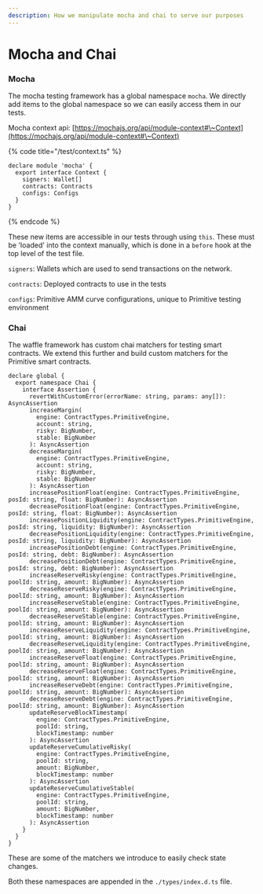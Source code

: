 ```yaml
---
description: How we manipulate mocha and chai to serve our purposes
---
```


# Mocha and Chai

### Mocha

The mocha testing framework has a global namespace `mocha`. We directly add items to the global namespace so we can easily access them in our tests.

Mocha context api: [https://mochajs.org/api/module-context#\~Context](https://mochajs.org/api/module-context#\~Context)

{% code title="/test/context.ts" %}
```
declare module 'mocha' {
  export interface Context {
    signers: Wallet[]
    contracts: Contracts
    configs: Configs
  }
}
```
{% endcode %}

These new items are accessible in our tests through using `this`. These must be 'loaded' into the context manually, which is done in a `before` hook at the top level of the test file.

`signers`: Wallets which are used to send transactions on the network.

`contracts`: Deployed contracts to use in the tests

`configs`: Primitive AMM curve configurations, unique to Primitive testing environment



### Chai

The waffle framework has custom chai matchers for testing smart contracts. We extend this further and build custom matchers for the Primitive smart contracts.

```
declare global {
  export namespace Chai {
    interface Assertion {
      revertWithCustomError(errorName: string, params: any[]): AsyncAssertion
      increaseMargin(
        engine: ContractTypes.PrimitiveEngine,
        account: string,
        risky: BigNumber,
        stable: BigNumber
      ): AsyncAssertion
      decreaseMargin(
        engine: ContractTypes.PrimitiveEngine,
        account: string,
        risky: BigNumber,
        stable: BigNumber
      ): AsyncAssertion
      increasePositionFloat(engine: ContractTypes.PrimitiveEngine, posId: string, float: BigNumber): AsyncAssertion
      decreasePositionFloat(engine: ContractTypes.PrimitiveEngine, posId: string, float: BigNumber): AsyncAssertion
      increasePositionLiquidity(engine: ContractTypes.PrimitiveEngine, posId: string, liquidity: BigNumber): AsyncAssertion
      decreasePositionLiquidity(engine: ContractTypes.PrimitiveEngine, posId: string, liquidity: BigNumber): AsyncAssertion
      increasePositionDebt(engine: ContractTypes.PrimitiveEngine, posId: string, debt: BigNumber): AsyncAssertion
      decreasePositionDebt(engine: ContractTypes.PrimitiveEngine, posId: string, debt: BigNumber): AsyncAssertion
      increaseReserveRisky(engine: ContractTypes.PrimitiveEngine, poolId: string, amount: BigNumber): AsyncAssertion
      decreaseReserveRisky(engine: ContractTypes.PrimitiveEngine, poolId: string, amount: BigNumber): AsyncAssertion
      increaseReserveStable(engine: ContractTypes.PrimitiveEngine, poolId: string, amount: BigNumber): AsyncAssertion
      decreaseReserveStable(engine: ContractTypes.PrimitiveEngine, poolId: string, amount: BigNumber): AsyncAssertion
      increaseReserveLiquidity(engine: ContractTypes.PrimitiveEngine, poolId: string, amount: BigNumber): AsyncAssertion
      decreaseReserveLiquidity(engine: ContractTypes.PrimitiveEngine, poolId: string, amount: BigNumber): AsyncAssertion
      increaseReserveFloat(engine: ContractTypes.PrimitiveEngine, poolId: string, amount: BigNumber): AsyncAssertion
      decreaseReserveFloat(engine: ContractTypes.PrimitiveEngine, poolId: string, amount: BigNumber): AsyncAssertion
      increaseReserveDebt(engine: ContractTypes.PrimitiveEngine, poolId: string, amount: BigNumber): AsyncAssertion
      decreaseReserveDebt(engine: ContractTypes.PrimitiveEngine, poolId: string, amount: BigNumber): AsyncAssertion
      updateReserveBlockTimestamp(
        engine: ContractTypes.PrimitiveEngine,
        poolId: string,
        blockTimestamp: number
      ): AsyncAssertion
      updateReserveCumulativeRisky(
        engine: ContractTypes.PrimitiveEngine,
        poolId: string,
        amount: BigNumber,
        blockTimestamp: number
      ): AsyncAssertion
      updateReserveCumulativeStable(
        engine: ContractTypes.PrimitiveEngine,
        poolId: string,
        amount: BigNumber,
        blockTimestamp: number
      ): AsyncAssertion
    }
  }
}
```

These are some of the matchers we introduce to easily check state changes.



Both these namespaces are appended in the `./types/index.d.ts` file.
